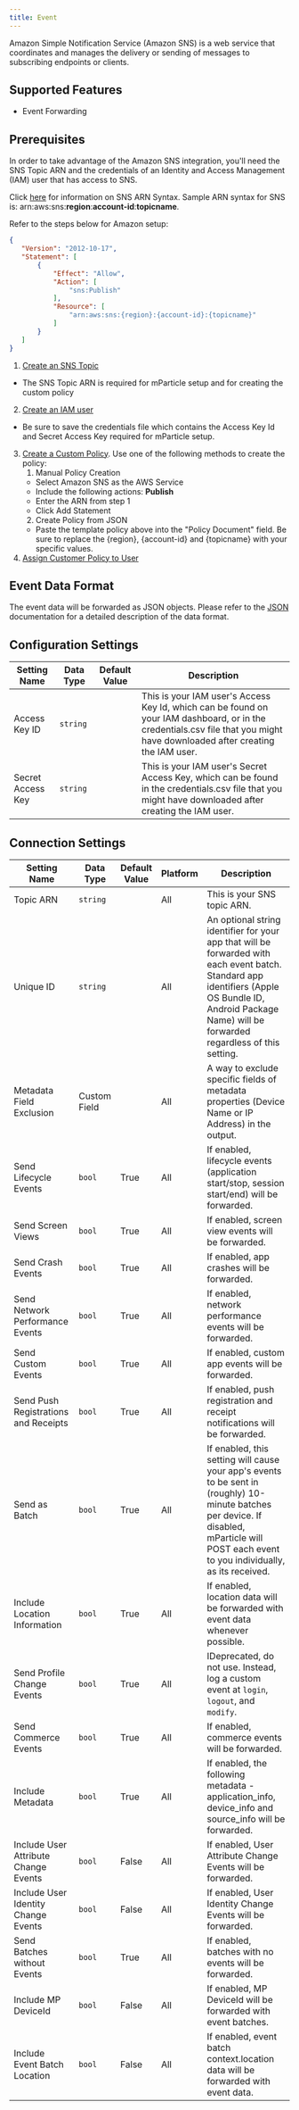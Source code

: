 ```yaml
---
title: Event
---
```


Amazon Simple Notification Service (Amazon SNS) is a web service that coordinates and manages the delivery or sending of messages to subscribing endpoints or clients. 

## Supported Features

* Event Forwarding

## Prerequisites

In order to take advantage of the Amazon SNS integration, you'll need the SNS Topic ARN and the credentials of an Identity and Access Management (IAM) user that has access to SNS.  

Click [here](http://docs.aws.amazon.com/general/latest/gr/aws-arns-and-namespaces.html#arn-syntax-sns) for information on SNS ARN Syntax.  Sample ARN syntax for SNS is:  arn:aws:sns:**region**:**account-id**:**topicname**.  

Refer to the steps below for Amazon setup:

~~~json
{
   "Version": "2012-10-17",
   "Statement": [
       {
           "Effect": "Allow",
           "Action": [
               "sns:Publish"
           ],
           "Resource": [
               "arn:aws:sns:{region}:{account-id}:{topicname}"
           ]
       }
   ]
}
~~~

1. [Create an SNS Topic](http://docs.aws.amazon.com/sns/latest/dg/CreateTopic.html)
* The SNS Topic ARN is required for mParticle setup and for creating the custom policy
2. [Create an IAM user](http://docs.aws.amazon.com/IAM/latest/UserGuide/id_users_create.html#id_users_create_console)  
* Be sure to save the credentials file which contains the Access Key Id and Secret Access Key required for mParticle setup.
3. [Create a Custom Policy](http://docs.aws.amazon.com/IAM/latest/UserGuide/access_policies.html).  Use one of the following methods to create the policy:
   1. Manual Policy Creation
     * Select Amazon SNS as the AWS Service
     * Include the following actions: **Publish**
     * Enter the ARN from step 1
     * Click Add Statement
   2. Create Policy from JSON
     * Paste the template policy above into the "Policy Document" field.  Be sure to replace the {region}, {account-id} and {topicname} with your specific values.
4. [Assign Customer Policy to User](http://docs.aws.amazon.com/IAM/latest/UserGuide/access_policies_managed-using.html#attach-managed-policy-console)

## Event Data Format
The event data will be forwarded as JSON objects.  Please refer to the [JSON](/developers/server/json-reference/) documentation for a detailed description of the data format.


## Configuration Settings 

| Setting Name |  Data Type    | Default Value  | Description |
| ---|---|---|---|
| Access Key ID | `string` | <unset> | This is your IAM user's Access Key Id, which can be found on your IAM dashboard, or in the credentials.csv file that you might have downloaded after creating the IAM user. |
| Secret Access Key | `string` | <unset> | This is your IAM user's Secret Access Key, which can be found in the credentials.csv file that you might have downloaded after creating the IAM user. |


## Connection Settings

| Setting Name |  Data Type    | Default Value | Platform | Description |
| ---|---|---|---|-----
| Topic ARN | `string` | <unset> | All| This is your SNS topic ARN. |
| Unique ID | `string` | <unset> | All| An optional string identifier for your app that will be forwarded with each event batch.  Standard app identifiers (Apple OS Bundle ID, Android Package Name) will be forwarded regardless of this setting. |
| Metadata Field Exclusion | Custom Field |  | All | A way to exclude specific fields of metadata properties (Device Name or IP Address) in the output. |
| Send Lifecycle Events | `bool` | True | All| If enabled, lifecycle events (application start/stop, session start/end) will be forwarded. |
| Send Screen Views | `bool` | True | All| If enabled, screen view events will be forwarded. |
| Send Crash Events | `bool` | True | All| If enabled, app crashes will be forwarded. |
| Send Network Performance Events | `bool` | True | All| If enabled, network performance events will be forwarded. |
| Send Custom Events | `bool` | True | All| If enabled, custom app events will be forwarded. |
| Send Push Registrations and Receipts | `bool` | True | All| If enabled, push registration and receipt notifications will be forwarded. |
| Send as Batch | `bool` | True | All| If enabled, this setting will cause your app's events to be sent in (roughly) 10-minute batches per device.  If disabled, mParticle will POST each event to you individually, as its received.  |
| Include Location Information | `bool` | True | All| If enabled, location data will be forwarded with event data whenever possible. |
| Send Profile Change Events | `bool` | True | All| IDeprecated, do not use. Instead, log a custom event at `login`, `logout`, and `modify`. |
| Send Commerce Events | `bool` | True | All| If enabled, commerce events will be forwarded. |
| Include Metadata | `bool` | True | All| If enabled, the following metadata - application_info, device_info and source_info will be forwarded. |
| Include User Attribute Change Events | `bool` | False | All| If enabled, User Attribute Change Events will be forwarded. |
| Include User Identity Change Events | `bool` | False | All| If enabled, User Identity Change Events will be forwarded. |
| Send Batches without Events | `bool` | True | All | If enabled, batches with no events will be forwarded. |
| Include MP DeviceId | `bool` | False | All| If enabled, MP DeviceId will be forwarded with event batches. |
| Include Event Batch Location | `bool` | False | All | If enabled, event batch context.location data will be forwarded with event data. |
